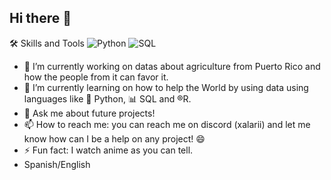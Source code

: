 ## Hi there 👋

🛠️ Skills and Tools
![Python](https://img.shields.io/badge/Python-3670A0?style=for-the-badge&logo=python&logoColor=ffdd54)
![SQL](https://img.shields.io/badge/SQL-000?style=for-the-badge&logo=mysql&logoColor=white)
- 🔭 I’m currently working on  datas about agriculture from Puerto Rico and how the people from it can favor it.
- 🌱 I’m currently learning  on how to help the World by using data using languages like 🐍 Python, 📊 SQL and ®️R.
- 💬 Ask me about future projects!
- 📫 How to reach me: you can reach me on discord (xalarii) and let me know how can I be a help on any project! 😄
- ⚡ Fun fact: I watch anime as you can tell.
- Spanish/English 
